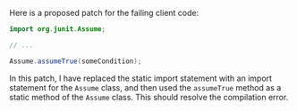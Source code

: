 Here is a proposed patch for the failing client code:

```java
import org.junit.Assume;

// ...

Assume.assumeTrue(someCondition);
```

In this patch, I have replaced the static import statement with an import statement for the `Assume` class, and then used the `assumeTrue` method as a static method of the `Assume` class. This should resolve the compilation error.